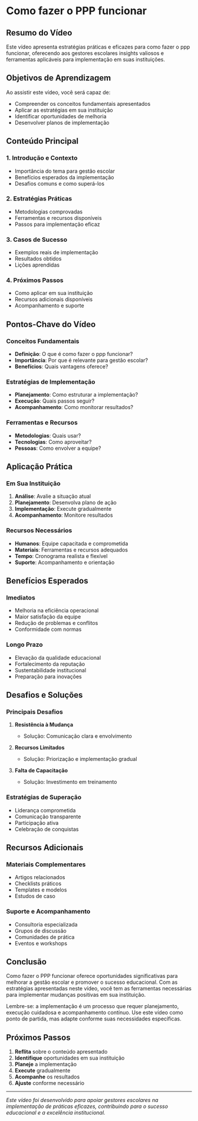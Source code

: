 # Como fazer o PPP funcionar

## Resumo do Vídeo

Este vídeo apresenta estratégias práticas e eficazes para como fazer o ppp funcionar, oferecendo aos gestores escolares insights valiosos e ferramentas aplicáveis para implementação em suas instituições.

## Objetivos de Aprendizagem

Ao assistir este vídeo, você será capaz de:
- Compreender os conceitos fundamentais apresentados
- Aplicar as estratégias em sua instituição
- Identificar oportunidades de melhoria
- Desenvolver planos de implementação

## Conteúdo Principal

### 1. Introdução e Contexto
- Importância do tema para gestão escolar
- Benefícios esperados da implementação
- Desafios comuns e como superá-los

### 2. Estratégias Práticas
- Metodologias comprovadas
- Ferramentas e recursos disponíveis
- Passos para implementação eficaz

### 3. Casos de Sucesso
- Exemplos reais de implementação
- Resultados obtidos
- Lições aprendidas

### 4. Próximos Passos
- Como aplicar em sua instituição
- Recursos adicionais disponíveis
- Acompanhamento e suporte

## Pontos-Chave do Vídeo

### Conceitos Fundamentais
- **Definição**: O que é como fazer o ppp funcionar?
- **Importância**: Por que é relevante para gestão escolar?
- **Benefícios**: Quais vantagens oferece?

### Estratégias de Implementação
- **Planejamento**: Como estruturar a implementação?
- **Execução**: Quais passos seguir?
- **Acompanhamento**: Como monitorar resultados?

### Ferramentas e Recursos
- **Metodologias**: Quais usar?
- **Tecnologias**: Como aproveitar?
- **Pessoas**: Como envolver a equipe?

## Aplicação Prática

### Em Sua Instituição
1. **Análise**: Avalie a situação atual
2. **Planejamento**: Desenvolva plano de ação
3. **Implementação**: Execute gradualmente
4. **Acompanhamento**: Monitore resultados

### Recursos Necessários
- **Humanos**: Equipe capacitada e comprometida
- **Materiais**: Ferramentas e recursos adequados
- **Tempo**: Cronograma realista e flexível
- **Suporte**: Acompanhamento e orientação

## Benefícios Esperados

### Imediatos
- Melhoria na eficiência operacional
- Maior satisfação da equipe
- Redução de problemas e conflitos
- Conformidade com normas

### Longo Prazo
- Elevação da qualidade educacional
- Fortalecimento da reputação
- Sustentabilidade institucional
- Preparação para inovações

## Desafios e Soluções

### Principais Desafios
1. **Resistência à Mudança**
   - Solução: Comunicação clara e envolvimento

2. **Recursos Limitados**
   - Solução: Priorização e implementação gradual

3. **Falta de Capacitação**
   - Solução: Investimento em treinamento

### Estratégias de Superação
- Liderança comprometida
- Comunicação transparente
- Participação ativa
- Celebração de conquistas

## Recursos Adicionais

### Materiais Complementares
- Artigos relacionados
- Checklists práticos
- Templates e modelos
- Estudos de caso

### Suporte e Acompanhamento
- Consultoria especializada
- Grupos de discussão
- Comunidades de prática
- Eventos e workshops

## Conclusão

Como fazer o PPP funcionar oferece oportunidades significativas para melhorar a gestão escolar e promover o sucesso educacional. Com as estratégias apresentadas neste vídeo, você tem as ferramentas necessárias para implementar mudanças positivas em sua instituição.

Lembre-se: a implementação é um processo que requer planejamento, execução cuidadosa e acompanhamento contínuo. Use este vídeo como ponto de partida, mas adapte conforme suas necessidades específicas.

## Próximos Passos

1. **Reflita** sobre o conteúdo apresentado
2. **Identifique** oportunidades em sua instituição
3. **Planeje** a implementação
4. **Execute** gradualmente
5. **Acompanhe** os resultados
6. **Ajuste** conforme necessário

---

*Este vídeo foi desenvolvido para apoiar gestores escolares na implementação de práticas eficazes, contribuindo para o sucesso educacional e a excelência institucional.*